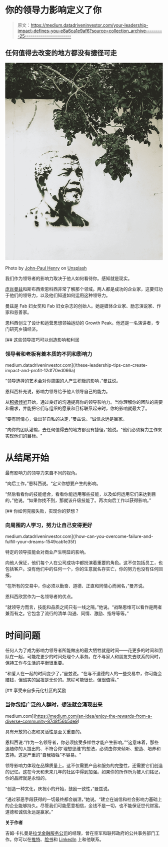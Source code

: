 # 你的领导力影响定义了你

> 原文：<https://medium.datadriveninvestor.com/your-leadership-impact-defines-you-e8a6ca1e9af6?source=collection_archive---------25----------------------->

## 任何值得去改变的地方都没有捷径可走

![](img/ee8ce15a5daf73f7258544173fa9170a.png)

Photo by [John-Paul Henry](https://unsplash.com/@jphnry?utm_source=medium&utm_medium=referral) on [Unsplash](https://unsplash.com?utm_source=medium&utm_medium=referral)

我们作为领导者的影响力取决于他人如何看待你。感知就是现实。

[庞肖曼兹](https://twitter.com/LadyPontsho)和斯布西索恩科西非常了解那个领域。两人都是成功的企业家，这要归功于他们的领导力，以及他们知道如何运用这种领导力。

曼兹是 Fab 妇女奖和 Fab 妇女杂志的创始人。她是媒体企业家、励志演说家、作家和慈善家。

恩科西创立了设计和运营思想领袖运动的 Growth Peak。他还是一名演讲者，专门研究乡镇经济。

[](/these-leadership-tips-can-create-impact-and-profit-12df70ed066a) [## 这些领导技巧可以创造影响和利润

### 领导者和老板有着本质的不同和影响力

medium.datadriveninvestor.com](/these-leadership-tips-can-create-impact-and-profit-12df70ed066a) 

“领导选择的艺术会对你周围的人产生积极的影响，”曼兹说。

恩科西补充说，影响力领导给予他人领导自己的能力。

从[积极倾听](https://medium.com/@JKatzaman/strategic-social-listening-is-real-life-90c8a07b7c3f)开始，通过良好的沟通提高你的领导影响力。当你理解你的团队的需要和需求，并能把它们与组织的愿景和目标联系起来时，你的影响就最大了。

“要有同情心，做出非自私的决定，”曼兹说。“诚信永远是赢家。

“向你的团队灌输，去任何值得去的地方都没有捷径，”她说。"他们必须努力工作来实现他们的目标。"

# 从结尾开始

最有影响力的领导力来自不同的视角。

“向后工作，”恩科西说。“定义你想要产生的影响。

“然后看看你的技能组合，看看你能运用哪些技能，以及如何运用它们来达到目的，”他说。“如果你找不到，那就该升级技能了。再次向后工作以获得影响。”

[](/how-can-you-overcome-failure-and-fulfill-your-dreams-1549cab1e35f) [## 你如何克服失败，实现你的梦想？

### 向周围的人学习，努力让自己变得更好

medium.datadriveninvestor.com](/how-can-you-overcome-failure-and-fulfill-your-dreams-1549cab1e35f) 

特定的领导技能会对商业产生明显的影响。

向他人保证，他们每个人在公司成功中都扮演着重要的角色。这不仅包括员工，也包括客户。没有他们中的任何一个，你的生意就名存实亡，你的努力也没有任何回报。

“在所有的交易中，你必须以勤奋、道德、正直和同情心而闻名，”曼齐说。

恩科西欣赏作为一名领导者的优点。

“就领导力而言，技能和品质之间只有一线之隔，”他说。“战略思维可以看作是两者兼而有之。它包含了流行的清单:沟通、同情、激励、指导等等。”

# 时间问题

任何人为了成为影响力领导者所能做出的最大牺牲就是时间——花更多的时间和团队在一起，可能花更少的时间处理个人事务。在不与家人和朋友失去联系的同时，保持工作与生活的平衡很重要。

“和爱人在一起的时间变少了，”曼兹说。“在与不道德的人的一些交易中，你可能会赔钱，但诚实的回报是无价的。旅程可能很长，但很值得。”

[](https://medium.com/an-idea/enjoy-the-rewards-from-a-diverse-community-87d8f56b5de9) [## 享受来自多元化社区的奖励

### 当你包括广泛的人群时，想法就会涌现出来

medium.com](https://medium.com/an-idea/enjoy-the-rewards-from-a-diverse-community-87d8f56b5de9) 

具有开放的心态和灵活性是至关重要的。

恩科西说:“作为一名领导者，你必须接受多样性才能产生影响。”“这意味着，那些追随你的人提出的、不符合你‘理想思维’的想法，必须由你来倾听、塑造、培养和支持。这是严重的“自我牺牲”不容易。"

领导影响力体现在品牌质量上。这不仅需要产品和服务的完整性，还需要它们创造的记忆。这在今天和未来几年的社区中得到加强。如果你的所作所为被人们铭记，你的品牌就是永恒的。

“创造一种文化，庆祝小的开始，鼓励一致性，”曼兹说。

“通过邪恶手段获得的一切最终都会崩溃，”她说。“建立在诚信和社会影响力基础上的企业能够持久。尽管我们可能愿意相信，金钱不是一切，也不能保证世代财富。道德和诚信永远是赢家。”

**关于作者**

吉姆·卡扎曼是[拉戈金融服务公司](http://largofinancialservices.com)的经理，曾在空军和联邦政府的公共事务部门工作。你可以在[推特](https://twitter.com/JKatzaman)、[脸书](https://www.facebook.com/jim.katzaman)和 [LinkedIn](https://www.linkedin.com/in/jim-katzaman-33641b21/) 上和他联系。